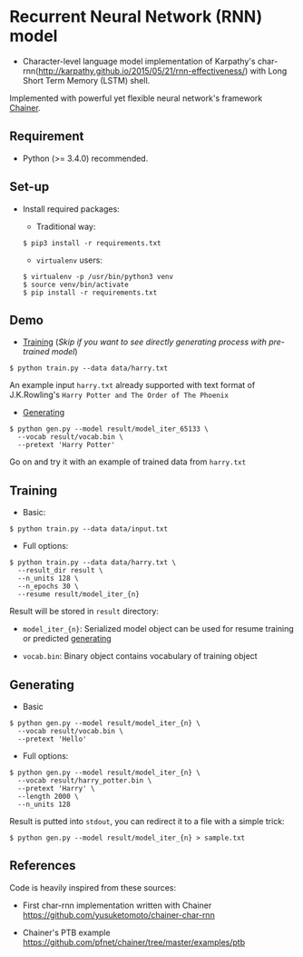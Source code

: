 # Recurrent Neural Network (RNN) model

+ Character-level language model implementation of Karpathy's char-rnn(http://karpathy.github.io/2015/05/21/rnn-effectiveness/)
with Long Short Term Memory (LSTM) shell.

Implemented with powerful yet flexible neural network's framework [Chainer](https://github.com/pfnet/chainer).


## Requirement

+ Python (>= 3.4.0) recommended.


## Set-up

+ Install required packages:

  + Traditional way:

  ```
  $ pip3 install -r requirements.txt
  ```

  + `virtualenv` users:

  ```
  $ virtualenv -p /usr/bin/python3 venv
  $ source venv/bin/activate
  $ pip install -r requirements.txt
  ```

## Demo

+ [Training](#training) (*Skip if you want to see directly generating process with pre-trained model*)

```
$ python train.py --data data/harry.txt
```

An example input `harry.txt` already supported with text format of J.K.Rowling's `Harry Potter and The Order of The Phoenix`


+ [Generating](#generating)

```
$ python gen.py --model result/model_iter_65133 \
  --vocab result/vocab.bin \
  --pretext 'Harry Potter'
```

Go on and try it with an example of trained data from `harry.txt`


## Training

+ Basic:

```
$ python train.py --data data/input.txt
```

+ Full options:

```
$ python train.py --data data/harry.txt \
  --result_dir result \
  --n_units 128 \
  --n_epochs 30 \
  --resume result/model_iter_{n}
```

Result will be stored in `result` directory:

+ `model_iter_{n}`: Serialized model object can be used for resume training or predicted [generating](#generating)

+ `vocab.bin`: Binary object contains vocabulary of training object

## Generating

+ Basic

```
$ python gen.py --model result/model_iter_{n} \
  --vocab result/vocab.bin \
  --pretext 'Hello'
```

+ Full options:

```
$ python gen.py --model result/model_iter_{n} \
  --vocab result/harry_potter.bin \
  --pretext 'Harry' \
  --length 2000 \
  --n_units 128
```

Result is putted into `stdout`, you can redirect it to a file with a simple trick:

```
$ python gen.py --model result/model_iter_{n} > sample.txt
```

## References

Code is heavily inspired from these sources:

+ First char-rnn implementation written with Chainer https://github.com/yusuketomoto/chainer-char-rnn

+ Chainer's PTB example https://github.com/pfnet/chainer/tree/master/examples/ptb

